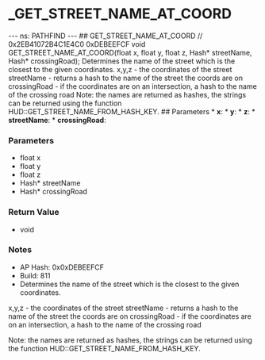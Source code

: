 # _GET_STREET_NAME_AT_COORD

--- ns: PATHFIND --- ## GET_STREET_NAME_AT_COORD  // 0x2EB41072B4C1E4C0 0xDEBEEFCF void GET_STREET_NAME_AT_COORD(float x, float y, float z, Hash* streetName, Hash* crossingRoad);  Determines the name of the street which is the closest to the given coordinates. x,y,z - the coordinates of the street streetName - returns a hash to the name of the street the coords are on crossingRoad - if the coordinates are on an intersection, a hash to the name of the crossing road Note: the names are returned as hashes, the strings can be returned using the function HUD::GET_STREET_NAME_FROM_HASH_KEY.  ## Parameters * **x**: * **y**: * **z**: * **streetName**: * **crossingRoad**:

### Parameters
* float x
* float y
* float z
* Hash* streetName
* Hash* crossingRoad

### Return Value
* void

### Notes
* AP Hash: 0x0xDEBEEFCF
* Build: 811
* Determines the name of the street which is the closest to the given coordinates.

x,y,z - the coordinates of the street
streetName - returns a hash to the name of the street the coords are on
crossingRoad - if the coordinates are on an intersection, a hash to the name of the crossing road

Note: the names are returned as hashes, the strings can be returned using the function HUD::GET_STREET_NAME_FROM_HASH_KEY.

